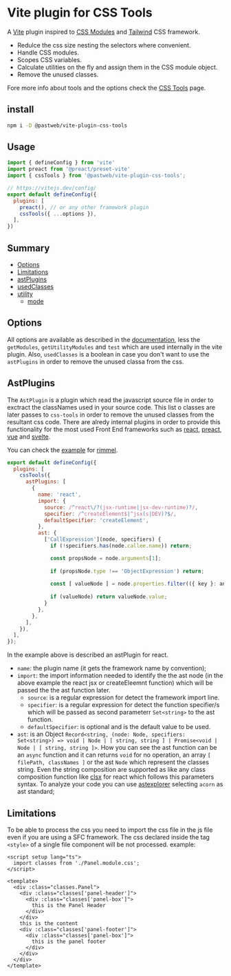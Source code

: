 # Vite plugin for CSS Tools
A [Vite] plugin inspired to [CSS Modules] and [Tailwind] CSS framework.

[vite]: https://github.com/vitejs/vite
[css modules]: https://github.com/css-modules/css-modules
[tailwind]: https://github.com/tailwindlabs/tailwindcss

* Redulce the css size nesting the selectors where convenient.
* Handle CSS modules.
* Scopes CSS variables.
* Calculate utilities on the fly and assign them in the CSS module object.
* Remove the unused classes.

Fore more info about tools and the options check the [CSS Tools](https://github.com/pastweb/css-tools) page.

## install
```bash
npm i -D @pastweb/vite-plugin-css-tools
```

## Usage
```js
import { defineConfig } from 'vite'
import preact from '@preact/preset-vite'
import { cssTools } from '@pastweb/vite-plugin-css-tools';

// https://vitejs.dev/config/
export default defineConfig({
  plugins: [
    preact(), // or any other framework plugin
    cssTools({ ...options }),
  ],
})
```
## Summary
* [Options](#options)  
* [Limitations](#limitations)
* [astPlugins](#astPlugins)
* [usedClasses](#usedClasses)
* [utility](#utility)
  * [mode](#mode)

## Options
All options are available as described in the [documentation](https://github.com/pastweb/css-tools), less the `getModules`, `getUtilityModules` and `test` which are used internally in the vite plugin.
Also, `usedClasses` is a boolean in case you don't want to use the `astPlugins` in order to remove the unused classa from the css.

## AstPlugins
The `AstPlugin` is a plugin which read the javascript source file in order to exctract the classNames used in your source code.
This list o classes are later passes to `css-tools` in order to remove the unused classes from the resultant css code.
There are alredy internal plugins in order to provide this functionality for the most used Front End frameworks such as [react](https://github.com/facebook/react), [preact](https://github.com/preactjs/preact), [vue](https://github.com/vuejs) and [svelte](https://github.com/sveltejs/svelte).

You can check the [example](https://github.com/pastweb/css-tools/tree/master/packages/vite/examples/rimmel) for [rimmel](https://github.com/ReactiveHTML/rimmel).

```js
export default defineConfig({
  plugins: [
    cssTools({
      astPlugins: [
        {
          name: 'react',
          import: {
            source: /^react\/?(jsx-runtime|jsx-dev-runtime)?/,
            specifier: /^createElement$|^jsx(s|DEV)?$/,
            defaultSpecifier: 'createElement',
          },
          ast: {
            ['CallExpression'](node, specifiers) {
              if (!specifiers.has(node.callee.name)) return;

              const propsNode = node.arguments[1];
              
              if (propsNode.type !== 'ObjectExpression') return;
  
              const [ valueNode ] = node.properties.filter(({ key }: any) => key.name === 'className');
                
              if (valueNode) return valueNode.value;
            }
          },
        },
      ],
    }),
  ],
});
```
In the example above is described an astPlugin for react.
* `name`: the plugin name (it gets the framework name by convention);
* `import`: the import information needed to identify the the ast node (in the above example the react jsx or createEleemnt function) which will be passed the the ast function later.
  * `source`: is a regular expression for detect the framework import line.
  * `specifier`: is a regular expression for detect the function specifier/s which will be passed as second parameterr `Set<string>` to the ast function.
  * `defaultSpecifier`: is optional and is the default value to be used.
* `ast`: is an Object `Record<string, (node: Node, specifiers: Set<string>) => void | Node | [ string, string ] | Promise<void | Node | [ string, string ]>`.
How you can see the ast function can be an `async` function and it can returns `void` for no operation, an array `[ filePath, classNames ]` or the ast `Node` which represent the classes string.
Even the string composition are supported as like any class composition function like [clsx](https://github.com/lukeed/clsx) for react which follows this parameters syntax.
To analyze your code you can use [astexplorer](https://astexplorer.net/) selecting `acorn` as ast standard;

## Limitations
To be able to process the css you need to import the css file in the js file even if you are using a SFC framework.
The css declared inside the tag `<style>` of a single file component will be not processed.
example:

```vue
<script setup lang="ts">
  import classes from './Panel.module.css';
</script>

<template>
  <div :class="classes.Panel">
    <div :class="classes['panel-header']">
      <div :class="classes['panel-box']">
        this is the Panel Header
      </div>
    </div>
    this is the content
    <div :class="classes['panel-footer']">
      <div :class="classes['panel-box']">
        this is the panel footer
      </div>
    </div>
  </div>
</template>
```